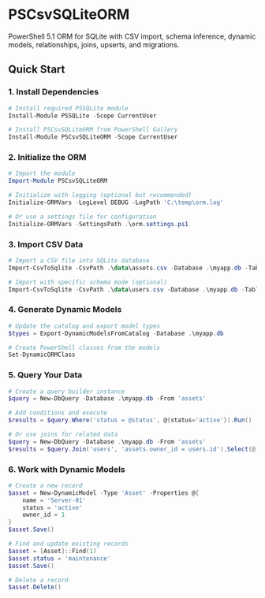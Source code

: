 # PSCsvSQLiteORM

PowerShell 5.1 ORM for SQLite with CSV import, schema inference, dynamic models, relationships, joins, upserts, and migrations.

## Quick Start

### 1. Install Dependencies
```powershell
# Install required PSSQLite module
Install-Module PSSQLite -Scope CurrentUser

# Install PSCsvSQLiteORM from PowerShell Gallery
Install-Module PSCsvSQLiteORM -Scope CurrentUser
```

### 2. Initialize the ORM
```powershell
# Import the module
Import-Module PSCsvSQLiteORM

# Initialize with logging (optional but recommended)
Initialize-ORMVars -LogLevel DEBUG -LogPath 'C:\temp\orm.log'

# Or use a settings file for configuration
Initialize-ORMVars -SettingsPath .\orm.settings.ps1
```

### 3. Import CSV Data
```powershell
# Import a CSV file into SQLite database
Import-CsvToSqlite -CsvPath .\data\assets.csv -Database .\myapp.db -TableName assets

# Import with specific schema mode (optional)
Import-CsvToSqlite -CsvPath .\data\users.csv -Database .\myapp.db -TableName users -SchemaMode AppendOnly
```

### 4. Generate Dynamic Models
```powershell
# Update the catalog and export model types
$types = Export-DynamicModelsFromCatalog -Database .\myapp.db

# Create PowerShell classes from the models
Set-DynamicORMClass
```

### 5. Query Your Data
```powershell
# Create a query builder instance
$query = New-DbQuery -Database .\myapp.db -From 'assets'

# Add conditions and execute
$results = $query.Where('status = @status', @{status='active'}).Run()

# Or use joins for related data
$query = New-DbQuery -Database .\myapp.db -From 'assets'
$results = $query.Join('users', 'assets.owner_id = users.id').Select(@('assets.*', 'users.name as owner_name')).Run()
```

### 6. Work with Dynamic Models
```powershell
# Create a new record
$asset = New-DynamicModel -Type 'Asset' -Properties @{
    name = 'Server-01'
    status = 'active'
    owner_id = 1
}
$asset.Save()

# Find and update existing records
$asset = [Asset]::Find(1)
$asset.status = 'maintenance'
$asset.Save()

# Delete a record
$asset.Delete()
```